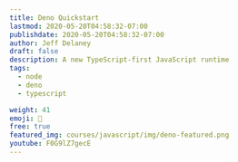 ```yaml
---
title: Deno Quickstart
lastmod: 2020-05-20T04:58:32-07:00
publishdate: 2020-05-20T04:58:32-07:00
author: Jeff Delaney
draft: false
description: A new TypeScript-first JavaScript runtime
tags:
  - node
  - deno
  - typescript

weight: 41
emoji: 🦕
free: true
featured_img: courses/javascript/img/deno-featured.png
youtube: F0G9lZ7gecE
---
```

